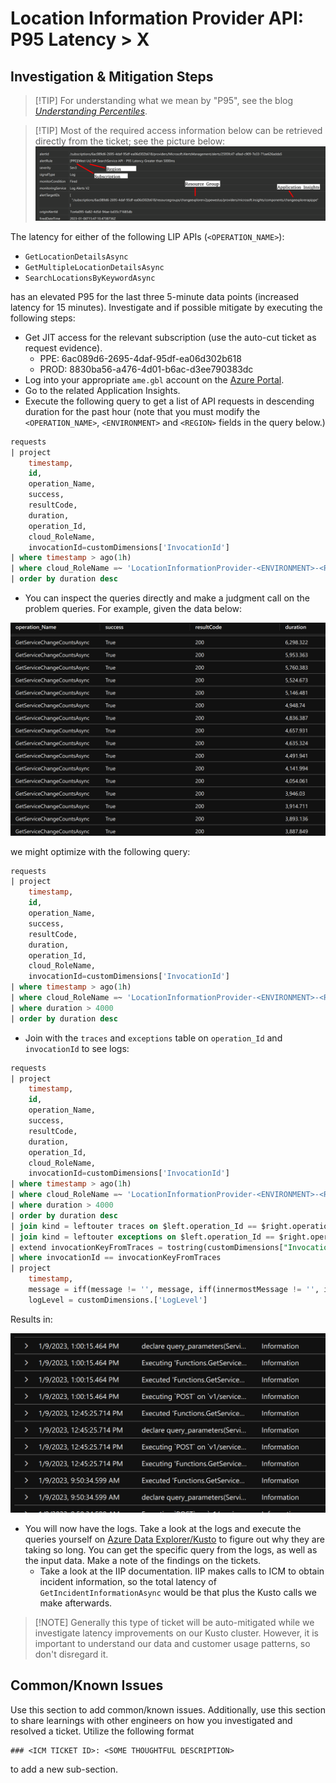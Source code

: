 # Location Information Provider API: P95 Latency > X 

## Investigation & Mitigation Steps

> [!TIP] For understanding what we mean by "P95", see the blog *[Understanding Percentiles](https://blog.shalvah.me/posts/understanding-percentiles)*.

> [!TIP] Most of the required access information below can be retrieved directly from the ticket; see the picture below:
> ![alt text](../media/ticket_parse_info_example.png)

The latency for either of the following LIP APIs (`<OPERATION_NAME>`):

- `GetLocationDetailsAsync`
- `GetMultipleLocationDetailsAsync`
- `SearchLocationsByKeywordAsync`

has an elevated P95 for the last three 5-minute data points (increased latency for 15 minutes). Investigate and if possible mitigate by executing the following steps:

- Get JIT access for the relevant subscription (use the auto-cut ticket as request evidence).
  - PPE: 6ac089d6-2695-4daf-95df-ea06d302b618
  - PROD: 8830ba56-a476-4d01-b6ac-d3ee790383dc
- Log into your appropriate `ame.gbl` account on the [Azure Portal](portal.azure.com).
- Go to the related Application Insights.
- Execute the following query to get a list of API requests in descending duration for the past hour (note that you must modify the `<OPERATION_NAME>`, `<ENVIRONMENT>` and `<REGION>` fields in the query below.)

```sql
requests
| project
    timestamp,
    id,
    operation_Name,
    success,
    resultCode,
    duration,
    operation_Id,
    cloud_RoleName,
    invocationId=customDimensions['InvocationId']
| where timestamp > ago(1h)
| where cloud_RoleName =~ 'LocationInformationProvider-<ENVIRONMENT>-<REGION>' and operation_Name =~ '<OPERATION_NAME>'
| order by duration desc
```

- You can inspect the queries directly and make a judgment call on the problem queries. For example, given the data below:

![alt text](../media/latency_cutoff_example.png)

we might optimize with the following query:

```sql
requests
| project
    timestamp,
    id,
    operation_Name,
    success,
    resultCode,
    duration,
    operation_Id,
    cloud_RoleName,
    invocationId=customDimensions['InvocationId']
| where timestamp > ago(1h)
| where cloud_RoleName =~ 'LocationInformationProvider-<ENVIRONMENT>-<REGION>' and operation_Name =~ 'GetServiceChangeCountsAsync'
| where duration > 4000
| order by duration desc
```

- Join with the `traces` and `exceptions` table on `operation_Id` and `invocationId` to see logs:

```sql
requests
| project
    timestamp,
    id,
    operation_Name,
    success,
    resultCode,
    duration,
    operation_Id,
    cloud_RoleName,
    invocationId=customDimensions['InvocationId']
| where timestamp > ago(1h)
| where cloud_RoleName =~ 'LocationInformationProvider-<ENVIRONMENT>-<REGION>' and operation_Name =~ '<OPERATION_NAME>'
| where duration > 4000
| order by duration desc
| join kind = leftouter traces on $left.operation_Id == $right.operation_Id
| join kind = leftouter exceptions on $left.operation_Id == $right.operation_Id
| extend invocationKeyFromTraces = tostring(customDimensions["InvocationId"])
| where invocationId == invocationKeyFromTraces
| project
    timestamp,
    message = iff(message != '', message, iff(innermostMessage != '', innermostMessage, customDimensions.['prop__{OriginalFormat}'])),
    logLevel = customDimensions.['LogLevel']
```

Results in:

![alt text](../media/logs_example.png)

- You will now have the logs. Take a look at the logs and execute the queries yourself on [Azure Data Explorer/Kusto](https://dataexplorer.azure.com/) to figure out why they are taking so long. You can get the specific query from the logs, as well as the input data. Make a note of the findings on the tickets.
  - Take a look at the IIP documentation. IIP makes calls to ICM to obtain incident information, so the total latency of `GetIncidentInformationAsync` would be that plus the Kusto calls we make afterwards. 

>[!NOTE] Generally this type of ticket will be auto-mitigated while we investigate latency improvements on our Kusto cluster. However, it is important to understand our data and customer usage patterns, so don't disregard it.

## Common/Known Issues

Use this section to add common/known issues. Additionally, use this section to share learnings with other engineers on how you investigated and resolved a ticket. Utilize the following format

```
### <ICM TICKET ID>: <SOME THOUGHTFUL DESCRIPTION>
```

to add a new sub-section.